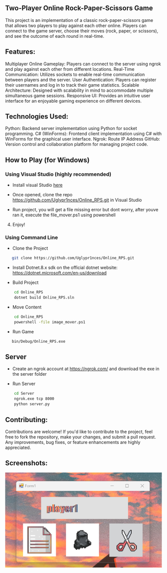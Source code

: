 Two-Player Online Rock-Paper-Scissors Game
---------------------------------------------------------------------------------------------------------------------------------------
This project is an implementation of a classic rock-paper-scissors game that allows two players to play against each other online.
Players can connect to the game server, choose their moves (rock, paper, or scissors), and see the outcome of each round in real-time.

Features:
---------------------------------------------------------------------------------------------------------------------------------------

Multiplayer Online Gameplay: Players can connect to the server using ngrok and play against each other from different locations.
Real-Time Communication: Utilizes sockets to enable real-time communication between players and the server.
User Authentication: Players can register their usernames and log in to track their game statistics.
Scalable Architecture: Designed with scalability in mind to accommodate multiple simultaneous game sessions.
Responsive UI: Provides an intuitive user interface for an enjoyable gaming experience on different devices.

Technologies Used:
---------------------------------------------------------------------------------------------------------------------------------------
Python: Backend server implementation using Python for socket programming.
C# (WinForms): Frontend client implementation using C# with WinForms for the graphical user interface.
Ngrok: Route IP Address
GitHub: Version control and collaboration platform for managing project code.

How to Play (for Windows)
---------------------------------------------------------------------------------------------------------------------------------------
### Using Visual Studio (highly recommended)

- Install visual Studio <a href="https://visualstudio.microsoft.com/downloads">here</a>

- Once opened, clone the repo https://github.com/Uglypr1nces/Online_RPS.git in Visual Studio

- Run project, you will get a file missing error but dont worry, after youve ran it, execute the file_mover.ps1 using powershell

4. Enjoy!

### Using Command Line

- Clone the Project
```bash
   git clone https://github.com/Uglypr1nces/Online_RPS.git
```
- Install Dotnet.8.x sdk on the official dotnet website: https://dotnet.microsoft.com/en-us/download
  
- Build Project
```bash
    cd Online_RPS
    dotnet build Online_RPS.sln
```
- Move Content
```bash
    cd Online_RPS
    powershell -file image_mover.ps1
```

- Run Game
```bash
   bin/Debug/Online_RPS.exe
```

## Server
- Create an ngrok account at https://ngrok.com/ and download the exe in the server folder
  
- Run Server
```bash
    cd Server
    ngrok.exe tcp 8000
    python server.py
```
Contributing:
---------------------------------------------------------------------------------------------------------------------------------------
Contributions are welcome! If you'd like to contribute to the project, feel free to fork the repository, make your changes, and submit a pull request.
Any improvements, bug fixes, or feature enhancements are highly appreciated.

Screenshots:
---------------------------------------------------------------------------------------------------------------------------------------
<img src="Online_RPS/content/projekt3.png" alt="alt text">
